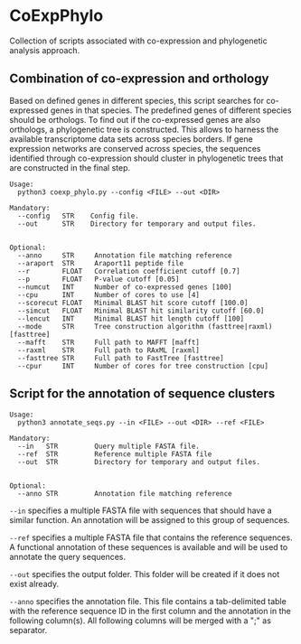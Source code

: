 # CoExpPhylo
Collection of scripts associated with co-expression and phylogenetic analysis approach.


## Combination of co-expression and orthology

Based on defined genes in different species, this script searches for co-expressed genes in that species. The predefined genes of different species should be orthologs. To find out if the co-expressed genes are also orthologs, a phylogenetic tree is constructed. This allows to harness the available transcriptome data sets across species borders. If gene expression networks are conserved across species, the sequences identified through co-expression should cluster in phylogenetic trees that are constructed in the final step.


```
Usage:
  python3 coexp_phylo.py --config <FILE> --out <DIR>

Mandatory:
  --config   STR    Config file.
  --out      STR    Directory for temporary and output files.
 
		
Optional:
  --anno     STR     Annotation file matching reference
  --araport  STR     Araport11 peptide file
  --r        FLOAT   Correlation coefficient cutoff [0.7]
  --p        FLOAT   P-value cutoff [0.05]
  --numcut   INT     Number of co-expressed genes [100]
  --cpu      INT     Number of cores to use [4]
  --scorecut FLOAT   Minimal BLAST hit score cutoff [100.0]
  --simcut   FLOAT   Minimal BLAST hit similarity cutoff [60.0]
  --lencut   INT     Minimal BLAST hit length cutoff [100]
  --mode     STR     Tree construction algorithm (fasttree|raxml) [fasttree]
  --mafft    STR     Full path to MAFFT [mafft]
  --raxml    STR     Full path to RAxML [raxml]
  --fasttree STR     Full path to FastTree [fasttree]
  --cpur     INT     Number of cores for tree construction [cpu]
```



## Script for the annotation of sequence clusters

```
Usage:
  python3 annotate_seqs.py --in <FILE> --out <DIR> --ref <FILE>

Mandatory:
  --in   STR         Query multiple FASTA file. 
  --ref  STR         Reference multiple FASTA file
  --out  STR         Directory for temporary and output files.
 
		
Optional:
  --anno STR         Annotation file matching reference
```


`--in` specifies a multiple FASTA file with sequences that should have a similar function. An annotation will be assigned to this group of sequences.

`--ref` specifies a multiple FASTA file that contains the reference sequences. A functional annotation of these sequences is available and will be used to annotate the query sequences.

`--out` specifies the output folder. This folder will be created if it does not exist already.

`--anno` specifies the annotation file. This file contains a tab-delimited table with the reference sequence ID in the first column and the annotation in the following column(s). All following columns will be merged with a ";" as separator.


